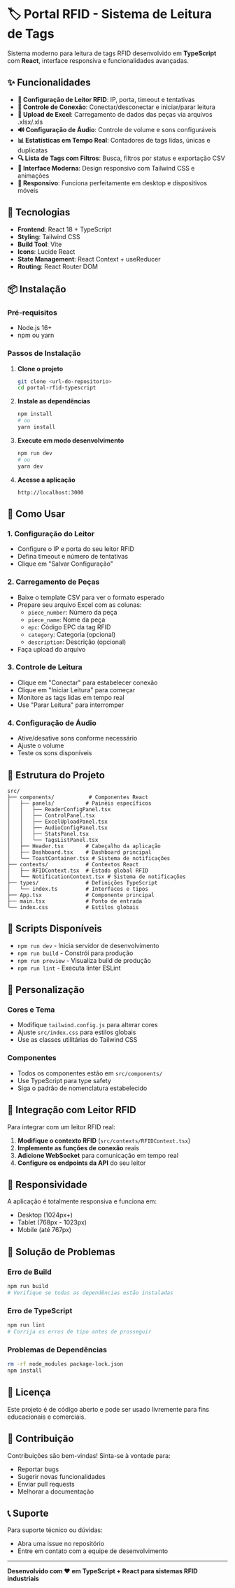 # 🏷️ Portal RFID - Sistema de Leitura de Tags

Sistema moderno para leitura de tags RFID desenvolvido em **TypeScript** com **React**, interface responsiva e funcionalidades avançadas.

## ✨ Funcionalidades

- **🔌 Configuração de Leitor RFID**: IP, porta, timeout e tentativas
- **📡 Controle de Conexão**: Conectar/desconectar e iniciar/parar leitura
- **📁 Upload de Excel**: Carregamento de dados das peças via arquivos .xlsx/.xls
- **🔊 Configuração de Áudio**: Controle de volume e sons configuráveis
- **📊 Estatísticas em Tempo Real**: Contadores de tags lidas, únicas e duplicatas
- **🔍 Lista de Tags com Filtros**: Busca, filtros por status e exportação CSV
- **🎨 Interface Moderna**: Design responsivo com Tailwind CSS e animações
- **📱 Responsivo**: Funciona perfeitamente em desktop e dispositivos móveis

## 🚀 Tecnologias

- **Frontend**: React 18 + TypeScript
- **Styling**: Tailwind CSS
- **Build Tool**: Vite
- **Icons**: Lucide React
- **State Management**: React Context + useReducer
- **Routing**: React Router DOM

## 📦 Instalação

### Pré-requisitos
- Node.js 16+ 
- npm ou yarn

### Passos de Instalação

1. **Clone o projeto**
   ```bash
   git clone <url-do-repositorio>
   cd portal-rfid-typescript
   ```

2. **Instale as dependências**
   ```bash
   npm install
   # ou
   yarn install
   ```

3. **Execute em modo desenvolvimento**
   ```bash
   npm run dev
   # ou
   yarn dev
   ```

4. **Acesse a aplicação**
   ```
   http://localhost:3000
   ```

## 🎯 Como Usar

### 1. Configuração do Leitor
- Configure o IP e porta do seu leitor RFID
- Defina timeout e número de tentativas
- Clique em "Salvar Configuração"

### 2. Carregamento de Peças
- Baixe o template CSV para ver o formato esperado
- Prepare seu arquivo Excel com as colunas:
  - `piece_number`: Número da peça
  - `piece_name`: Nome da peça
  - `epc`: Código EPC da tag RFID
  - `category`: Categoria (opcional)
  - `description`: Descrição (opcional)
- Faça upload do arquivo

### 3. Controle de Leitura
- Clique em "Conectar" para estabelecer conexão
- Clique em "Iniciar Leitura" para começar
- Monitore as tags lidas em tempo real
- Use "Parar Leitura" para interromper

### 4. Configuração de Áudio
- Ative/desative sons conforme necessário
- Ajuste o volume
- Teste os sons disponíveis

## 📁 Estrutura do Projeto

```
src/
├── components/           # Componentes React
│   ├── panels/          # Painéis específicos
│   │   ├── ReaderConfigPanel.tsx
│   │   ├── ControlPanel.tsx
│   │   ├── ExcelUploadPanel.tsx
│   │   ├── AudioConfigPanel.tsx
│   │   ├── StatsPanel.tsx
│   │   └── TagsListPanel.tsx
│   ├── Header.tsx       # Cabeçalho da aplicação
│   ├── Dashboard.tsx    # Dashboard principal
│   └── ToastContainer.tsx # Sistema de notificações
├── contexts/            # Contextos React
│   ├── RFIDContext.tsx  # Estado global RFID
│   └── NotificationContext.tsx # Sistema de notificações
├── types/               # Definições TypeScript
│   └── index.ts         # Interfaces e tipos
├── App.tsx              # Componente principal
├── main.tsx             # Ponto de entrada
└── index.css            # Estilos globais
```

## 🔧 Scripts Disponíveis

- `npm run dev` - Inicia servidor de desenvolvimento
- `npm run build` - Constrói para produção
- `npm run preview` - Visualiza build de produção
- `npm run lint` - Executa linter ESLint

## 🎨 Personalização

### Cores e Tema
- Modifique `tailwind.config.js` para alterar cores
- Ajuste `src/index.css` para estilos globais
- Use as classes utilitárias do Tailwind CSS

### Componentes
- Todos os componentes estão em `src/components/`
- Use TypeScript para type safety
- Siga o padrão de nomenclatura estabelecido

## 🔌 Integração com Leitor RFID

Para integrar com um leitor RFID real:

1. **Modifique o contexto RFID** (`src/contexts/RFIDContext.tsx`)
2. **Implemente as funções de conexão** reais
3. **Adicione WebSocket** para comunicação em tempo real
4. **Configure os endpoints da API** do seu leitor

## 📱 Responsividade

A aplicação é totalmente responsiva e funciona em:
- Desktop (1024px+)
- Tablet (768px - 1023px)
- Mobile (até 767px)

## 🚨 Solução de Problemas

### Erro de Build
```bash
npm run build
# Verifique se todas as dependências estão instaladas
```

### Erro de TypeScript
```bash
npm run lint
# Corrija os erros de tipo antes de prosseguir
```

### Problemas de Dependências
```bash
rm -rf node_modules package-lock.json
npm install
```

## 📝 Licença

Este projeto é de código aberto e pode ser usado livremente para fins educacionais e comerciais.

## 🤝 Contribuição

Contribuições são bem-vindas! Sinta-se à vontade para:
- Reportar bugs
- Sugerir novas funcionalidades
- Enviar pull requests
- Melhorar a documentação

## 📞 Suporte

Para suporte técnico ou dúvidas:
- Abra uma issue no repositório
- Entre em contato com a equipe de desenvolvimento

---

**Desenvolvido com ❤️ em TypeScript + React para sistemas RFID industriais**
